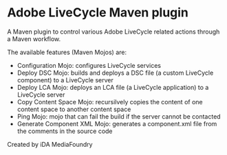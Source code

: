 # Adobe LiveCycle Maven plugin


A Maven plugin to control various Adobe LiveCycle related actions through a Maven workflow.    


The available features (Maven Mojos) are:  


* Configuration Mojo: configures LiveCycle services   
* Deploy DSC Mojo: builds and deploys a DSC file (a custom LiveCycle component) to a LiveCycle server   
* Deploy LCA Mojo: deploys an LCA file (a LiveCycle application) to a LiveCycle server  
* Copy Content Space Mojo: recursilvely copies the content of one content space to another content space  
* Ping Mojo: mojo that can fail the build if the server cannot be contacted  
* Generate Component XML Mojo: generates a component.xml file from the comments in the source code    


Created by iDA MediaFoundry

